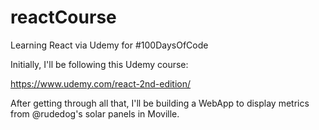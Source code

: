 # reactCourse

Learning React via Udemy for #100DaysOfCode

Initially, I'll be following this Udemy course:

https://www.udemy.com/react-2nd-edition/

After getting through all that, I'll be building a WebApp to display metrics from @rudedog's solar panels in Moville.
